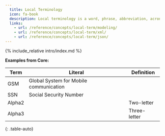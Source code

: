 ```yaml
---
  title: Local Terminology
  icon: fa-book
  description: Local terminology is a word, phrase, abbreviation, acronym, jargon, or other string of characters specially documented in a namespace because no definition or literal exists in a standard dictionary.
  links:
    - url: /reference/concepts/local-term/modeling/
    - url: /reference/concepts/local-term/xml/
    - url: /reference/concepts/local-term/json/
---
```


{% include_relative intro/index.md %}

**Examples from Core:**

| Term | Literal | Definition |
| ---- | ------- | ---------- |
| GSM  | Global System for Mobile communication | |
| SSN | Social Security Number | |
| Alpha2 | | Two-letter |
| Alpha3 | | Three-letter |
{: .table-auto}

